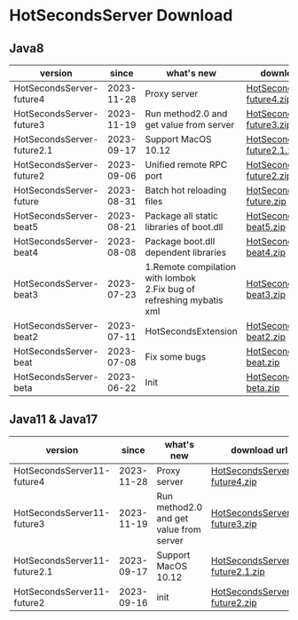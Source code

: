# HotSecondsServer Download



## Java8
| version | since |   what's new| download url |
| ------ | ------ |  ------| ------|
|HotSecondsServer-future4| 2023-11-28 |  Proxy server | [HotSecondsServer-future4.zip](https://github.com/Liubsyy/HotSecondsIDEA/releases/download/ProxyServer/HotSecondsServer-future4.zip)
|HotSecondsServer-future3| 2023-11-19 |  Run method2.0 and get value from server | [HotSecondsServer-future3.zip](https://github.com/Liubsyy/HotSecondsIDEA/releases/download/HotSecondsServer_future/HotSecondsServer-future3.zip)
|HotSecondsServer-future2.1| 2023-09-17 |  Support MacOS 10.12| [HotSecondsServer-future2.1.zip](https://github.com/Liubsyy/HotSecondsIDEA/releases/download/HotSecondsServer_future/HotSecondsServer-future2.1.zip)
|HotSecondsServer-future2| 2023-09-06 |   Unified remote RPC port| [HotSecondsServer-future2.zip](https://github.com/Liubsyy/HotSecondsIDEA/releases/download/HotSecondsServer_future/HotSecondsServer-future2.zip)
|HotSecondsServer-future| 2023-08-31 |  Batch hot reloading files| [HotSecondsServer-future.zip](https://github.com/Liubsyy/HotSecondsIDEA/releases/download/HotSecondsServer_future/HotSecondsServer-future.zip)
|HotSecondsServer-beat5| 2023-08-21 |   Package all static libraries of boot.dll | [HotSecondsServer-beat5.zip](https://github.com/Liubsyy/HotSecondsIDEA/releases/download/HotSecondsSever_beat/HotSecondsServer-beat5.zip)
|HotSecondsServer-beat4| 2023-08-08 |   Package boot.dll dependent libraries | [HotSecondsServer-beat4.zip](https://github.com/Liubsyy/HotSecondsIDEA/releases/download/HotSecondsSever_beat/HotSecondsServer-beat4.zip)
|HotSecondsServer-beat3| 2023-07-23 |   1.Remote compilation with lombok<br>2.Fix bug of refreshing mybatis xml | [HotSecondsServer-beat3.zip](https://github.com/Liubsyy/HotSecondsIDEA/releases/download/HotSecondsSever_beat/HotSecondsServer-beat3.zip)
|HotSecondsServer-beat2| 2023-07-11 |   HotSecondsExtension|[HotSecondsServer-beat2.zip](https://github.com/Liubsyy/HotSecondsIDEA/releases/download/HotSecondsSever_beat/HotSecondsServer-beat2.zip)
|HotSecondsServer-beat| 2023-07-08 | Fix some bugs |[HotSecondsServer-beat.zip](https://github.com/Liubsyy/HotSecondsIDEA/releases/download/HotSecondsSever_beat/HotSecondsServer-beat.zip) 
|HotSecondsServer-beta| 2023-06-22 | Init |[HotSecondsServer-beta.zip](https://github.com/Liubsyy/HotSecondsIDEA/releases/download/HotSecondsServer/HotSecondsServer-beta.zip) 


## Java11 & Java17
| version | since |   what's new| download url |
| ------ | ------ |  ------| ------|
|HotSecondsServer11-future4| 2023-11-28 |  Proxy server | [HotSecondsServer11-future4.zip](https://github.com/Liubsyy/HotSecondsIDEA/releases/download/ProxyServer/HotSecondsServer11-future4.zip)
|HotSecondsServer11-future3| 2023-11-19 |   Run method2.0 and get value from server | [HotSecondsServer11-future3.zip](https://github.com/Liubsyy/HotSecondsIDEA/releases/download/HotSecondsServer_future/HotSecondsServer11-future3.zip)
HotSecondsServer11-future2.1 | 2023-09-17 |   Support MacOS 10.12 |[HotSecondsServer11-future2.1.zip](https://github.com/Liubsyy/HotSecondsIDEA/releases/download/HotSecondsServer_future/HotSecondsServer11-future2.1.zip)
HotSecondsServer11-future2 | 2023-09-16 |  init |[HotSecondsServer11-future2.zip](https://github.com/Liubsyy/HotSecondsIDEA/releases/download/HotSecondsServer_future/HotSecondsServer11-future2.zip)






